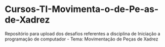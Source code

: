 # Cursos-TI-Movimenta-o-de-Pe-as-de-Xadrez
Repositório para upload dos desafios referentes a disciplina de Iniciação a programação de computador - Tema:  Movimentação de Peças de Xadrez
